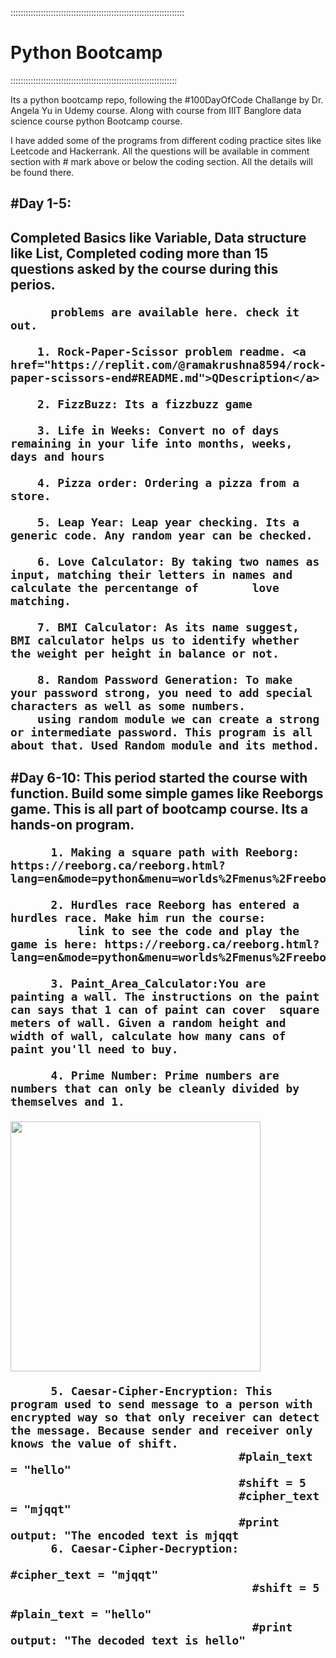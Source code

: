:::::::::::::::::::::::::::::::::::::::::::::::::::::::::::::::::::::<h1><b>Python Bootcamp</b></h1>::::::::::::::::::::::::::::::::::::::::::::::::::::::::::::::::::


Its a python bootcamp repo, following the #100DayOfCode Challange by Dr. Angela Yu in Udemy course. Along with 
course from IIIT Banglore data science course python Bootcamp course.

I have added some of the programs from different coding practice sites like Leetcode and Hackerrank.
All the questions will be available in comment section with # mark above or below the coding section. All the details will be found there.

<h2>#Day 1-5:<h2> Completed Basics like Variable, Data structure like List, Completed coding more than 15 questions asked by the course during this perios.

          problems are available here. check it out.
          
        1. Rock-Paper-Scissor problem readme. <a href="https://replit.com/@ramakrushna8594/rock-paper-scissors-end#README.md">QDescription</a> 

        2. FizzBuzz: Its a fizzbuzz game

        3. Life in Weeks: Convert no of days remaining in your life into months, weeks, days and hours
        
        4. Pizza order: Ordering a pizza from a store.

        5. Leap Year: Leap year checking. Its a generic code. Any random year can be checked.

        6. Love Calculator: By taking two names as input, matching their letters in names and calculate the percentange of        love matching.

        7. BMI Calculator: As its name suggest, BMI calculator helps us to identify whether the weight per height in balance or not. 

        8. Random Password Generation: To make your password strong, you need to add special characters as well as some numbers.
        using random module we can create a strong or intermediate password. This program is all about that. Used Random module and its method. 

<h2>#Day 6-10: This period started the course with function. Build some simple games like Reeborgs game. This is all part of bootcamp course. Its a hands-on program. 
          
          1. Making a square path with Reeborg: https://reeborg.ca/reeborg.html?lang=en&mode=python&menu=worlds%2Fmenus%2Freeborg_intro_en.json&name=Alone&url=worlds%2Ftutorial_en%2Falone.json
          
          2. Hurdles race Reeborg has entered a hurdles race. Make him run the course:
              link to see the code and play the game is here: https://reeborg.ca/reeborg.html?                lang=en&mode=python&menu=worlds%2Fmenus%2Freeborg_intro_en.json&name=Hurdle%201&url=worlds%2Ftutorial_en%2Fhurdle1.json

          3. Paint_Area_Calculator:You are painting a wall. The instructions on the paint can says that 1 can of paint can cover  square meters of wall. Given a random height and width of wall, calculate how many cans of paint you'll need to buy.

          4. Prime Number: Prime numbers are numbers that can only be cleanly divided by themselves and 1.
          
<img src="https://images-na.ssl-images-amazon.com/images/I/61K6UvP2XxL.png" width="400"/>

          5. Caesar-Cipher-Encryption: This program used to send message to a person with encrypted way so that only receiver can detect the message. Because sender and receiver only knows the value of shift.
                                      #plain_text = "hello"
                                      #shift = 5
                                      #cipher_text = "mjqqt"
                                      #print output: "The encoded text is mjqqt
          6. Caesar-Cipher-Decryption:
                                        #cipher_text = "mjqqt"
                                        #shift = 5
                                        #plain_text = "hello"
                                        #print output: "The decoded text is hello"





</h2>
